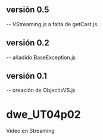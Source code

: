 ## versión 0.5
  -- VStreaming.js a falta de getCast.js
## versión 0.2
  -- añadido BaseException.js
## versión 0.1
  -- creación de ObjectisVS.js
# dwe_UT04p02
Video en Streaming
